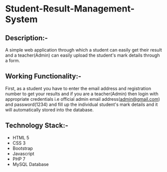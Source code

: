 # Student-Result-Management-System

## Description:- 

A simple web application through which a student can easily get their result and a teacher(Admin) can easily upload the student's mark details through a form.

## Working Functionality:-

First, as a student you have to enter the email address and registration number to get your results and if you are a teacher(Admin) then login with appropriate credentials i.e official admin email address(admin@gmail.com) and password(1234) and fill up the individual student's mark details and it will automatically stored into the database.

## Technology Stack:-

*  HTML 5
*  CSS 3
*  Bootstrap
*  Javascript
*  PHP 7
*  MySQL Database








